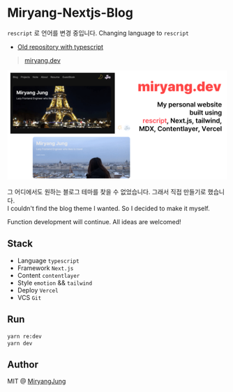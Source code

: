 # Miryang-Nextjs-Blog

`rescript` 로 언어를 변경 중입니다.
Changing language to `rescript`

- [Old repository with typescript](https://github.com/MiryangJung/miryang.dev-ts)

> [miryang.dev](https://miryang.dev)

![썸네일](thumbnail.png)

그 어디에서도 원하는 블로그  테마를 찾을 수 없었습니다. 그래서 직접 만들기로 했습니다.  
I couldn't find the blog theme I wanted. So I decided to make it myself.

Function development will continue.  All ideas are welcomed!

## Stack

- Language `typescript`
- Framework `Next.js`
- Content `contentlayer`
- Style `emotion` && `tailwind`
- Deploy `Vercel`
- VCS `Git`

## Run

```shell
yarn re:dev
yarn dev
```

## Author

MIT @ [MiryangJung](https://github.com/MiryangJung)
